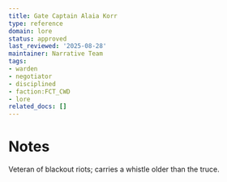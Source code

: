 ```yaml
---
title: Gate Captain Alaia Korr
type: reference
domain: lore
status: approved
last_reviewed: '2025-08-28'
maintainer: Narrative Team
tags:
- warden
- negotiator
- disciplined
- faction:FCT_CWD
- lore
related_docs: []
---
```



# Notes

Veteran of blackout riots; carries a whistle older than the truce.

